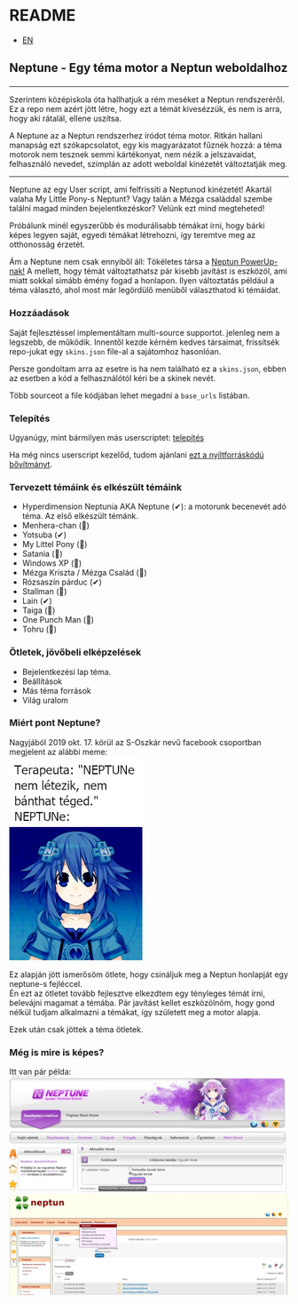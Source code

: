 # README

- [EN](README.en.md)

## <p id="hun-neptune">Neptune - Egy téma motor a Neptun weboldalhoz</p>

****
Szerintem középiskola óta hallhatjuk a rém meséket a Neptun rendszeréről. Ez a repo nem azért jött létre, hogy ezt a témát kivesézzük, és nem is arra, hogy aki rátalál, ellene uszítsa.

A Neptune az a Neptun rendszerhez íródot téma motor. Ritkán hallani manapság ezt szókapcsolatot, egy kis magyarázatot fűznék hozzá: a téma motorok nem tesznek semmi kártékonyat, nem nézik a jelszavaidat, felhasználó nevedet, szimplán az adott weboldal kinézetét változtatják meg.
****

Neptune az egy User script, ami felfrissíti a Neptunod kinézetét! Akartál valaha My Little Pony-s Neptunt? Vagy talán a Mézga családdal szembe találni magad minden bejelentkezéskor? Velünk ezt mind megteheted!

Próbálunk minél egyszerűbb és modurálisabb témákat írni, hogy bárki képes legyen saját, egyedi témákat létrehozni, így teremtve meg az otthonosság érzetét.

Ám a Neptune nem csak ennyiből áll: Tökéletes társa a [Neptun PowerUp-nak!](https://github.com/solymosi/npu) A mellett, hogy témát változtathatsz pár kisebb javítást is eszközöl, ami miatt sokkal simább émény fogad a honlapon. Ilyen változtatás például a téma választó, ahol most már legördülő menüből választhatod ki témáidat.
### Hozzáadások

Saját fejlesztéssel implementáltam multi-source supportot. jelenleg nem a legszebb, de működik.
Innentől kezde kérném kedves társaimat, frissítsék repo-jukat egy `skins.json` file-al a sajátomhoz hasonlóan.

Persze gondoltam arra az esetre is ha nem található ez a `skins.json`, ebben az esetben a kód a felhasználótól kéri be a skinek nevét.

Több sourceot a file kódjában lehet megadni a `base_urls` listában.

### Telepítés

Ugyanúgy, mint bármilyen más userscriptet: [telepítés](https://raw.githubusercontent.com/Botond24/NeptunSkins/master/neptune.user.js)

Ha még nincs userscript kezelőd, tudom ajánlani [ezt a nyíltforráskódú bővítmányt](https://violentmonkey.github.io/get-it/).

### Tervezett témáink és elkészült témáink

- Hyperdimension Neptunia AKA Neptune (✔): a motorunk becenevét adó téma. Az első elkészült témánk.
- Menhera-chan (🔨)
- Yotsuba (✔)
- My Littel Pony (🚧)
- Satania (🚧)
- Windows XP (🚧)
- Mézga Kriszta / Mézga Család (🚧)
- Rózsaszín párduc (✔)
- Stallman (🚧)
- Lain (✔)
- Taiga (🚧)
- One Punch Man (🚧)
- Tohru (🚧)

### Ötletek, jövőbeli elképzelések

- Bejelentkezési lap téma.
- Beállítások
- Más téma források
- Világ uralom

### Miért pont Neptune?

Nagyjából 2019 okt. 17. körül az S-Oszkár nevű facebook csoportban megjelent az alábbi meme:  
![neptune meme](repo_assets/neptune_meme.png)

Ez alapján jött ismerősöm ötlete, hogy csináljuk meg a Neptun honlapját egy neptune-s fejléccel.  
Én ezt az ötletet tovább fejlesztve elkezdtem egy tényleges témát írni, belevájni magamat a témába. Pár javítást kellet eszközölnöm, hogy gond nélkül tudjam alkalmazni a témákat, így született meg a motor alapja.

Ezek után csak jöttek a téma ötletek.

### Még is mire is képes?

Itt van pár példa:  
![neptune tema](repo_assets/neptune_theme.jpg)
![yotsuba tema](repo_assets/yotsuba_theme.jpg)

